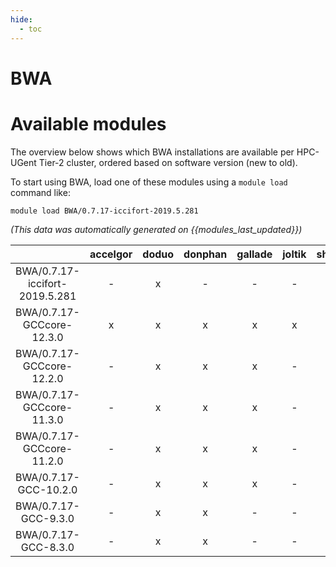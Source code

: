 ```yaml
---
hide:
  - toc
---
```


BWA
===

# Available modules


The overview below shows which BWA installations are available per HPC-UGent Tier-2 cluster, ordered based on software version (new to old).

To start using BWA, load one of these modules using a `module load` command like:

```shell
module load BWA/0.7.17-iccifort-2019.5.281
```

*(This data was automatically generated on {{modules_last_updated}})*  

| |accelgor|doduo|donphan|gallade|joltik|shinx|skitty|
| :---: | :---: | :---: | :---: | :---: | :---: | :---: | :---: |
|BWA/0.7.17-iccifort-2019.5.281|-|x|-|-|-|-|-|
|BWA/0.7.17-GCCcore-12.3.0|x|x|x|x|x|x|x|
|BWA/0.7.17-GCCcore-12.2.0|-|x|x|x|-|-|-|
|BWA/0.7.17-GCCcore-11.3.0|-|x|x|x|-|x|-|
|BWA/0.7.17-GCCcore-11.2.0|-|x|x|x|-|-|-|
|BWA/0.7.17-GCC-10.2.0|-|x|x|x|-|-|-|
|BWA/0.7.17-GCC-9.3.0|-|x|x|-|-|-|-|
|BWA/0.7.17-GCC-8.3.0|-|x|x|-|-|-|-|
